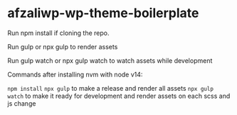 # afzaliwp-wp-theme-boilerplate
 Run npm install if cloning the repo.
 
 Run gulp or npx gulp to render assets
 
 Run gulp watch or npx gulp watch to watch assets while development

 Commands after installing nvm with node v14:
 
 ```npm install```
 ```npx gulp``` to make a release and render all assets
 ```npx gulp watch``` to make it ready for development and render assets on each scss and js change
